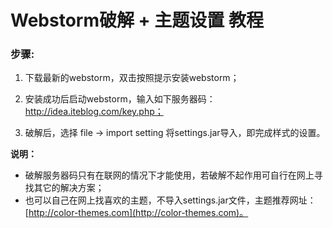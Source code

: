 # Webstorm破解 + 主题设置 教程 #

### 步骤:

1. 下载最新的webstorm，双击按照提示安装webstorm；

2. 安装成功后启动webstorm，输入如下服务器码：http://idea.iteblog.com/key.php；

3. 破解后，选择 file -> import setting 将settings.jar导入，即完成样式的设置。

**说明：**

- 破解服务器码只有在联网的情况下才能使用，若破解不起作用可自行在网上寻找其它的解决方案；
- 也可以自己在网上找喜欢的主题，不导入settings.jar文件，主题推荐网址：[http://color-themes.com](http://color-themes.com)。
